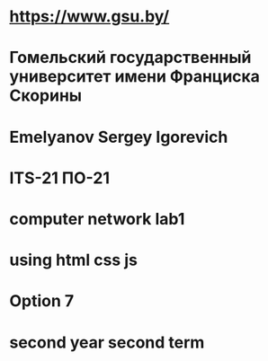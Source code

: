 # https://www.gsu.by/
# Гомельский государственный университет имени Франциска Скорины
# Emelyanov Sergey Igorevich
# ITS-21 ПО-21

# computer network lab1
# using html css js

# Option 7

# second year second term